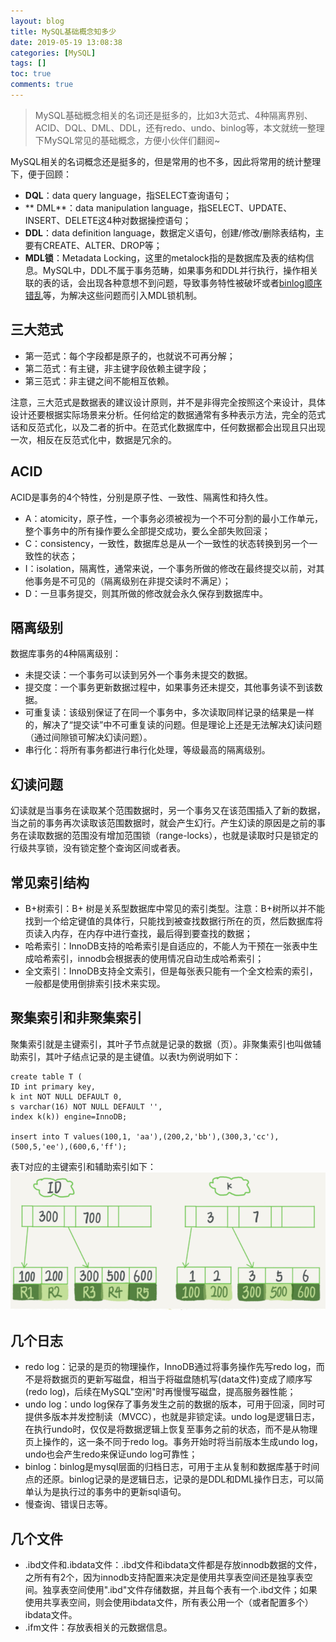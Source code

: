 ```yaml
---
layout: blog
title: MySQL基础概念知多少
date: 2019-05-19 13:08:38
categories: [MySQL]
tags: []
toc: true
comments: true
---
```


> MySQL基础概念相关的名词还是挺多的，比如3大范式、4种隔离界别、ACID、DQL、DML、DDL，还有redo、undo、binlog等，本文就统一整理下MySQL常见的基础概念，方便小伙伴们翻阅~

MySQL相关的名词概念还是挺多的，但是常用的也不多，因此将常用的统计整理下，便于回顾：
*   **DQL**：data query language，指SELECT查询语句；
*  ** DML**：data manipulation language，指SELECT、UPDATE、INSERT、DELETE这4种对数据操控语句；
*   **DDL**：data definition language，数据定义语句，创建/修改/删除表结构，主要有CREATE、ALTER、DROP等；
*   **MDL锁**：Metadata Locking，这里的metalock指的是数据库及表的结构信息。MySQL中，DDL不属于事务范畴，如果事务和DDL并行执行，操作相关联的表的话，会出现各种意想不到问题，导致事务特性被破坏或者[binlog顺序错乱](https://bugs.mysql.com/bug.php?id=989)等，为解决这些问题而引入MDL锁机制。

## 三大范式

*   第一范式：每个字段都是原子的，也就说不可再分解；
*   第二范式：有主键，非主键字段依赖主键字段；
*   第三范式：非主键之间不能相互依赖。

注意，三大范式是数据表的建议设计原则，并不是非得完全按照这个来设计，具体设计还要根据实际场景来分析。任何给定的数据通常有多种表示方法，完全的范式话和反范式化，以及二者的折中。在范式化数据库中，任何数据都会出现且只出现一次，相反在反范式化中，数据是冗余的。

## ACID

ACID是事务的4个特性，分别是原子性、一致性、隔离性和持久性。

*   A：atomicity，原子性，一个事务必须被视为一个不可分割的最小工作单元，整个事务中的所有操作要么全部提交成功，要么全部失败回滚；
*   C：consistency，一致性，数据库总是从一个一致性的状态转换到另一个一致性的状态；
*   I：isolation，隔离性，通常来说，一个事务所做的修改在最终提交以前，对其他事务是不可见的（隔离级别在非提交读时不满足）；
*   D：一旦事务提交，则其所做的修改就会永久保存到数据库中。

## 隔离级别

数据库事务的4种隔离级别：

*   未提交读：一个事务可以读到另外一个事务未提交的数据。
*   提交度：一个事务更新数据过程中，如果事务还未提交，其他事务读不到该数据。
*   可重复读：该级别保证了在同一个事务中，多次读取同样记录的结果是一样的，解决了“提交读”中不可重复读的问题。但是理论上还是无法解决幻读问题（通过间隙锁可解决幻读问题）。
*   串行化：将所有事务都进行串行化处理，等级最高的隔离级别。

## 幻读问题

幻读就是当事务在读取某个范围数据时，另一个事务又在该范围插入了新的数据，当之前的事务再次读取该范围数据时，就会产生幻行。产生幻读的原因是之前的事务在读取数据的范围没有增加范围锁（range-locks），也就是读取时只是锁定的行级共享锁，没有锁定整个查询区间或者表。

## 常见索引结构

*   B+树索引：B+ 树是关系型数据库中常见的索引类型。注意：B+树所以并不能找到一个给定键值的具体行，只能找到被查找数据行所在的页，然后数据库将页读入内存，在内存中进行查找，最后得到要查找的数据；
*   哈希索引：InnoDB支持的哈希索引是自适应的，不能人为干预在一张表中生成哈希索引，innodb会根据表的使用情况自动生成哈希索引；
*   全文索引：InnoDB支持全文索引，但是每张表只能有一个全文检索的索引，一般都是使用倒排索引技术来实现。

## 聚集索引和非聚集索引

聚集索引就是主键索引，其叶子节点就是记录的数据（页）。非聚集索引也叫做辅助索引，其叶子结点记录的是主键值。以表t为例说明如下：
```mysql
create table T (
ID int primary key,
k int NOT NULL DEFAULT 0,
s varchar(16) NOT NULL DEFAULT '',
index k(k)) engine=InnoDB;

insert into T values(100,1, 'aa'),(200,2,'bb'),(300,3,'cc'),(500,5,'ee'),(600,6,'ff');
```
表T对应的主键索引和辅助索引如下：
![](_image/MySQL基础概念知多少/20190519011710272.png)

## 几个日志

*   redo log：记录的是页的物理操作，InnoDB通过将事务操作先写redo log，而不是将数据页的更新写磁盘，相当于将磁盘随机写(data文件)变成了顺序写(redo log)，后续在MySQL"空闲"时再慢慢写磁盘，提高服务器性能；
*   undo log：undo log保存了事务发生之前的数据的版本，可用于回滚，同时可提供多版本并发控制读（MVCC），也就是非锁定读。undo log是逻辑日志，在执行undo时，仅仅是将数据逻辑上恢复至事务之前的状态，而不是从物理页上操作的，这一条不同于redo log。事务开始时将当前版本生成undo log，undo也会产生redo来保证undo log可靠性；
*   binlog：binlog是mysql层面的归档日志，可用于主从复制和数据库基于时间点的还原。binlog记录的是逻辑日志，记录的是DDL和DML操作日志，可以简单认为是执行过的事务中的更新sql语句。
*   慢查询、错误日志等。

## 几个文件

*   .ibd文件和.ibdata文件：.ibd文件和ibdata文件都是存放innodb数据的文件，之所有有2个，因为innodb支持配置来决定是使用共享表空间还是独享表空间。独享表空间使用".ibd"文件存储数据，并且每个表有一个.ibd文件；如果使用共享表空间，则会使用ibdata文件，所有表公用一个（或者配置多个）ibdata文件。
*   .ifm文件：存放表相关的元数据信息。
